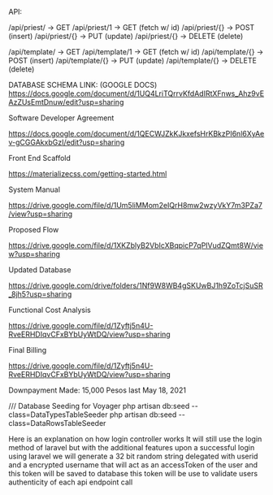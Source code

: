 <!--
API List
added by Dan
date updated: May 16, 2021
-->
API:

/api/priest/            -> GET
/api/priest/1           -> GET      (fetch w/ id)
/api/priest/{}          -> POST     (insert)
/api/priest/{}          -> PUT      (update)
/api/priest/{}          -> DELETE   (delete)

/api/template/          -> GET
/api/template/1         -> GET      (fetch w/ id)
/api/template/{}        -> POST     (insert)
/api/template/{}        -> PUT      (update)
/api/template/{}        -> DELETE   (delete)


<!--
Database Schema Link
added by Dan
date updated: May 14, 2021
-->
DATABASE SCHEMA LINK: (GOOGLE DOCS)
https://docs.google.com/document/d/1UQ4LriTQrrvKfdAdIRtXFnws_Ahz9vEAzZUsEmtDnuw/edit?usp=sharing


<!--
Software Developer Agreement
added by Jul
date added: May 13, 2021
-->

Software Developer Agreement

https://docs.google.com/document/d/1QECWJZkKJkxefsHrKBkzPI6nl6XyAev-gCGGAkxbGzI/edit?usp=sharing


<!--
Materialize CSS
added by Jul
date added: May 14, 2021
Front End Scaffolding
-->
Front End Scaffold

https://materializecss.com/getting-started.html


<!-- 
    Software Manual
    Added By Jul
    date added: July 11, 2021
-->
System Manual

https://drive.google.com/file/d/1Um5liMMom2eIQrH8mw2wzyVkY7m3PZa7/view?usp=sharing

Proposed Flow

https://drive.google.com/file/d/1XKZblyB2VbIcXBqpicP7qPIVudZQmt8W/view?usp=sharing

Updated Database

https://drive.google.com/drive/folders/1Nf9W8WB4gSKUwBJ1h9ZoTcjSuSR_8jh5?usp=sharing

Functional Cost Analysis

https://drive.google.com/file/d/1Zyftj5n4U-RveERHDIqvCFxBYbUyWtDQ/view?usp=sharing

Final Billing

https://drive.google.com/file/d/1Zyftj5n4U-RveERHDIqvCFxBYbUyWtDQ/view?usp=sharing

Downpayment Made: 15,000 Pesos last May 18, 2021

/// Database Seeding for Voyager
php artisan db:seed --class=DataTypesTableSeeder
php artisan db:seed --class=DataRowsTableSeeder


<!-- Login Flow -->
Here is an explanation on how login controller works
It will still use the login method of laravel but with the additional features
upon a successful login using laravel we will generate a 32 bit
random string delegated with userid and a encrypted username that will act
as an accessToken of the user and this token will be saved to database
this token will be use to validate users authenticity of each api endpoint call